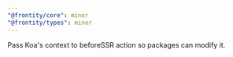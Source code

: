 ```yaml
---
"@frontity/core": minor
"@frontity/types": minor
---
```


Pass Koa's context to beforeSSR action so packages can modify it.
